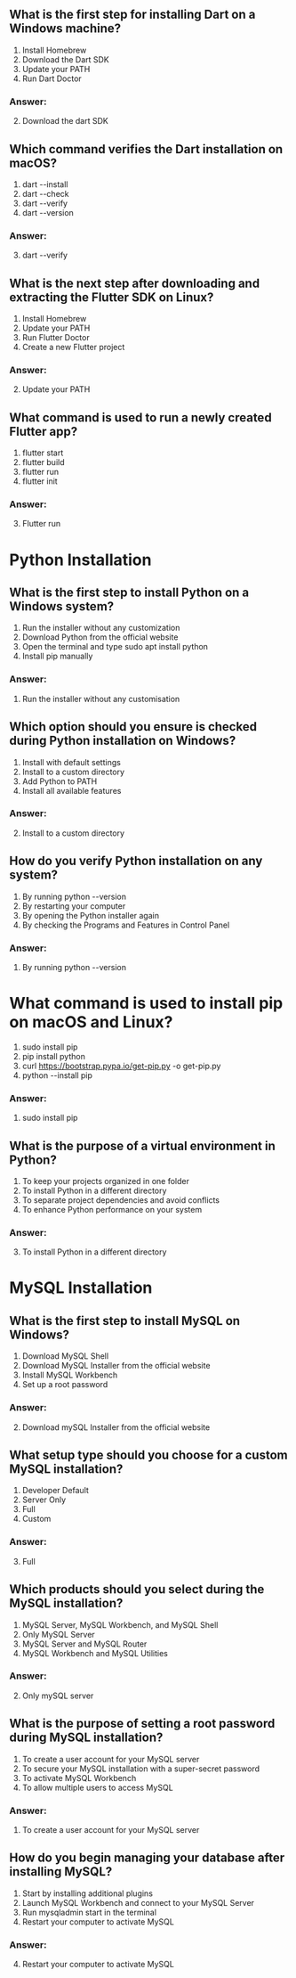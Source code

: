 ## What is the first step for installing Dart on a Windows machine?
1. Install Homebrew
2. Download the Dart SDK
3. Update your PATH
4. Run Dart Doctor

### Answer: 
2. Download the dart SDK


## Which command verifies the Dart installation on macOS?
1. dart --install
2. dart --check
3. dart --verify
4. dart --version

### Answer:
3. dart --verify


## What is the next step after downloading and extracting the Flutter SDK on Linux?
1. Install Homebrew
2. Update your PATH
3. Run Flutter Doctor
4. Create a new Flutter project

### Answer:
2. Update your PATH 


## What command is used to run a newly created Flutter app?
1. flutter start
2. flutter build
3. flutter run
4. flutter init

### Answer:
3. Flutter run


# Python Installation


## What is the first step to install Python on a Windows system?
1. Run the installer without any customization
2. Download Python from the official website
3. Open the terminal and type sudo apt install python
4. Install pip manually

### Answer:
1. Run the installer without any customisation


## Which option should you ensure is checked during Python installation on Windows?
1. Install with default settings
2. Install to a custom directory
3. Add Python to PATH
4. Install all available features

### Answer:
2. Install to a custom directory


## How do you verify Python installation on any system?
1. By running python --version
2. By restarting your computer
3. By opening the Python installer again
4. By checking the Programs and Features in Control Panel

### Answer:
1. By running python --version


# What command is used to install pip on macOS and Linux?
1. sudo install pip
2. pip install python
3. curl https://bootstrap.pypa.io/get-pip.py -o get-pip.py
4. python --install pip

### Answer:
1. sudo install pip


## What is the purpose of a virtual environment in Python?
1. To keep your projects organized in one folder
2. To install Python in a different directory
3. To separate project dependencies and avoid conflicts
4. To enhance Python performance on your system

### Answer:
3. To install Python in a different directory


# MySQL Installation


## What is the first step to install MySQL on Windows?
1. Download MySQL Shell
2. Download MySQL Installer from the official website
3. Install MySQL Workbench
4. Set up a root password

### Answer:
2. Download mySQL Installer from the official website


## What setup type should you choose for a custom MySQL installation?
1. Developer Default
2. Server Only
3. Full
4. Custom

### Answer:
3. Full


## Which products should you select during the MySQL installation?
1. MySQL Server, MySQL Workbench, and MySQL Shell
2. Only MySQL Server
3. MySQL Server and MySQL Router
4. MySQL Workbench and MySQL Utilities

### Answer:
2. Only mySQL server


## What is the purpose of setting a root password during MySQL installation?
1. To create a user account for your MySQL server
2. To secure your MySQL installation with a super-secret password
3. To activate MySQL Workbench
4. To allow multiple users to access MySQL

### Answer:
1. To create a user account for your MySQL server


## How do you begin managing your database after installing MySQL?
1. Start by installing additional plugins
2. Launch MySQL Workbench and connect to your MySQL Server
3. Run mysqladmin start in the terminal
4. Restart your computer to activate MySQL

### Answer:
4. Restart your computer to activate MySQL